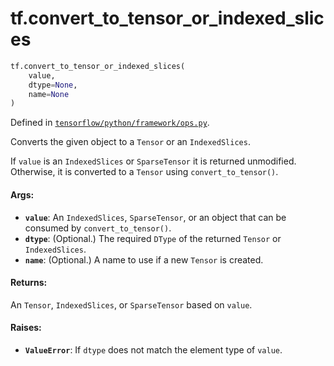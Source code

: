 <div itemscope itemtype="http://developers.google.com/ReferenceObject">
<meta itemprop="name" content="tf.convert_to_tensor_or_indexed_slices" />
<meta itemprop="path" content="Stable" />
</div>

# tf.convert_to_tensor_or_indexed_slices

``` python
tf.convert_to_tensor_or_indexed_slices(
    value,
    dtype=None,
    name=None
)
```



Defined in [`tensorflow/python/framework/ops.py`](/code/stable/tensorflow/python/framework/ops.py).

Converts the given object to a `Tensor` or an `IndexedSlices`.

If `value` is an `IndexedSlices` or `SparseTensor` it is returned
unmodified. Otherwise, it is converted to a `Tensor` using
`convert_to_tensor()`.

#### Args:

* <b>`value`</b>: An `IndexedSlices`, `SparseTensor`, or an object that can be consumed
    by `convert_to_tensor()`.
* <b>`dtype`</b>: (Optional.) The required `DType` of the returned `Tensor` or
    `IndexedSlices`.
* <b>`name`</b>: (Optional.) A name to use if a new `Tensor` is created.


#### Returns:

An `Tensor`, `IndexedSlices`, or `SparseTensor` based on `value`.


#### Raises:

* <b>`ValueError`</b>: If `dtype` does not match the element type of `value`.